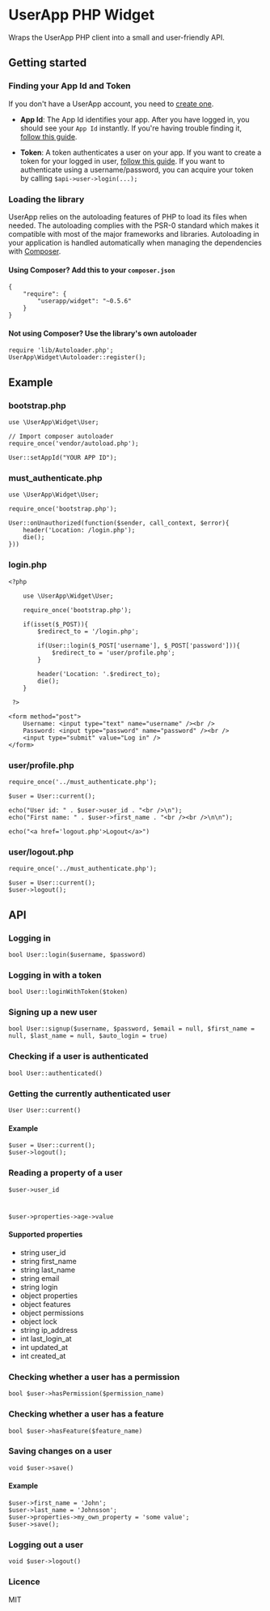 # UserApp PHP Widget

Wraps the UserApp PHP client into a small and user-friendly API.

## Getting started

### Finding your App Id and Token

If you don't have a UserApp account, you need to [create one](https://app.userapp.io/#/sign-up/).

* **App Id**: The App Id identifies your app. After you have logged in, you should see your `App Id` instantly. If you're having trouble finding it, [follow this guide](https://help.userapp.io/customer/portal/articles/1322336-how-do-i-find-my-app-id-).

*  **Token**: A token authenticates a user on your app. If you want to create a token for your logged in user, [follow this guide](https://help.userapp.io/customer/portal/articles/1364103-how-do-i-create-an-api-token-). If you want to authenticate using a username/password, you can acquire your token by calling `$api->user->login(...);`

### Loading the library

UserApp relies on the autoloading features of PHP to load its files when needed. The autoloading complies with the PSR-0 standard which makes it compatible with most of the major frameworks and libraries. Autoloading in your application is handled automatically when managing the dependencies with [Composer](https://packagist.org/packages/userapp/userapp).
    
#### Using Composer? Add this to your `composer.json`

	{
		"require": {
			"userapp/widget": "~0.5.6"
		}
	}

#### Not using Composer? Use the library's own autoloader

    require 'lib/Autoloader.php';
    UserApp\Widget\Autoloader::register();

## Example

### bootstrap.php

	use \UserApp\Widget\User;
	
	// Import composer autoloader
	require_once('vendor/autoload.php');
	
	User::setAppId("YOUR APP ID");

### must_authenticate.php
	
	use \UserApp\Widget\User;
	
	require_once('bootstrap.php');
	
	User::onUnauthorized(function($sender, call_context, $error){
	    header('Location: /login.php');
	    die();
	}))
	
### login.php

    <?php
    
	    use \UserApp\Widget\User;
	    
        require_once('bootstrap.php');
    
        if(isset($_POST)){
            $redirect_to = '/login.php';
            
            if(User::login($_POST['username'], $_POST['password'])){
                $redirect_to = 'user/profile.php';
            }
            
            header('Location: '.$redirect_to);
            die();
        }
      
     ?>

    <form method="post">
        Username: <input type="text" name="username" /><br />
        Password: <input type="password" name="password" /><br />
        <input type="submit" value="Log in" />
    </form>

### user/profile.php

    require_once('../must_authenticate.php');

	$user = User::current();
		
	echo("User id: " . $user->user_id . "<br />\n");
	echo("First name: " . $user->first_name . "<br /><br />\n\n");
	
	echo("<a href='logout.php'>Logout</a>")
	
### user/logout.php

    require_once('../must_authenticate.php');

	$user = User::current();
	$user->logout();

## API

### Logging in

    bool User::login($username, $password)

### Logging in with a token

    bool User::loginWithToken($token)

### Signing up a new user

    bool User::signup($username, $password, $email = null, $first_name = null, $last_name = null, $auto_login = true)

### Checking if a user is authenticated

    bool User::authenticated()

### Getting the currently authenticated user

    User User::current()

#### Example

    $user = User::current();
    $user->logout();

### Reading a property of a user

    $user->user_id
#
    $user->properties->age->value

#### Supported properties

* string user_id
* string first_name
* string last_name
* string email
* string login
* object properties
* object features
* object permissions
* object lock
* string ip_address
* int last\_login_at
* int updated_at
* int created_at

### Checking whether a user has a permission

    bool $user->hasPermission($permission_name)

### Checking whether a user has a feature

    bool $user->hasFeature($feature_name)

### Saving changes on a user

	void $user->save()

#### Example

	$user->first_name = 'John';
	$user->last_name = 'Johnsson';
	$user->properties->my_own_property = 'some value';
	$user->save();

### Logging out a user

    void $user->logout()

### Licence

MIT
